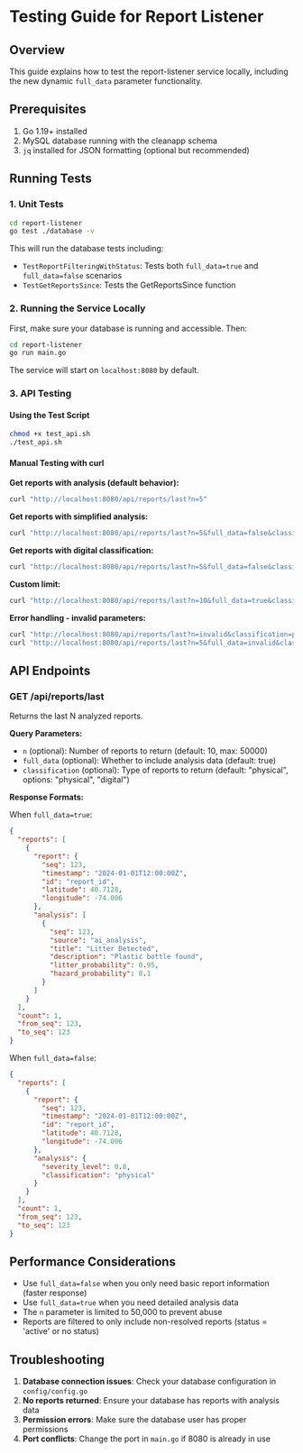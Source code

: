# Testing Guide for Report Listener

## Overview

This guide explains how to test the report-listener service locally, including the new dynamic `full_data` parameter functionality.

## Prerequisites

1. Go 1.19+ installed
2. MySQL database running with the cleanapp schema
3. `jq` installed for JSON formatting (optional but recommended)

## Running Tests

### 1. Unit Tests

```bash
cd report-listener
go test ./database -v
```

This will run the database tests including:

- `TestReportFilteringWithStatus`: Tests both `full_data=true` and `full_data=false` scenarios
- `TestGetReportsSince`: Tests the GetReportsSince function

### 2. Running the Service Locally

First, make sure your database is running and accessible. Then:

```bash
cd report-listener
go run main.go
```

The service will start on `localhost:8080` by default.

### 3. API Testing

#### Using the Test Script

```bash
chmod +x test_api.sh
./test_api.sh
```

#### Manual Testing with curl

**Get reports with analysis (default behavior):**

```bash
curl "http://localhost:8080/api/reports/last?n=5"
```

**Get reports with simplified analysis:**

```bash
curl "http://localhost:8080/api/reports/last?n=5&full_data=false&classification=physical"
```

**Get reports with digital classification:**

```bash
curl "http://localhost:8080/api/reports/last?n=5&full_data=false&classification=digital"
```

**Custom limit:**

```bash
curl "http://localhost:8080/api/reports/last?n=10&full_data=true&classification=physical"
```

**Error handling - invalid parameters:**

```bash
curl "http://localhost:8080/api/reports/last?n=invalid&classification=physical"
curl "http://localhost:8080/api/reports/last?n=5&full_data=invalid&classification=physical"
```

## API Endpoints

### GET /api/reports/last

Returns the last N analyzed reports.

**Query Parameters:**

- `n` (optional): Number of reports to return (default: 10, max: 50000)
- `full_data` (optional): Whether to include analysis data (default: true)
- `classification` (optional): Type of reports to return (default: "physical", options: "physical", "digital")

**Response Formats:**

When `full_data=true`:

```json
{
  "reports": [
    {
      "report": {
        "seq": 123,
        "timestamp": "2024-01-01T12:00:00Z",
        "id": "report_id",
        "latitude": 40.7128,
        "longitude": -74.006
      },
      "analysis": [
        {
          "seq": 123,
          "source": "ai_analysis",
          "title": "Litter Detected",
          "description": "Plastic bottle found",
          "litter_probability": 0.95,
          "hazard_probability": 0.1
        }
      ]
    }
  ],
  "count": 1,
  "from_seq": 123,
  "to_seq": 123
}
```

When `full_data=false`:

```json
{
  "reports": [
    {
      "report": {
        "seq": 123,
        "timestamp": "2024-01-01T12:00:00Z",
        "id": "report_id",
        "latitude": 40.7128,
        "longitude": -74.006
      },
      "analysis": {
        "severity_level": 0.8,
        "classification": "physical"
      }
    }
  ],
  "count": 1,
  "from_seq": 123,
  "to_seq": 123
}
```

## Performance Considerations

- Use `full_data=false` when you only need basic report information (faster response)
- Use `full_data=true` when you need detailed analysis data
- The `n` parameter is limited to 50,000 to prevent abuse
- Reports are filtered to only include non-resolved reports (status = 'active' or no status)

## Troubleshooting

1. **Database connection issues**: Check your database configuration in `config/config.go`
2. **No reports returned**: Ensure your database has reports with analysis data
3. **Permission errors**: Make sure the database user has proper permissions
4. **Port conflicts**: Change the port in `main.go` if 8080 is already in use
